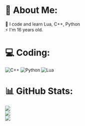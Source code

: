 # 💫 About Me:
🌱 I code and learn Lua, C++, Python<br>⚡ I'm 16 years old.

# 💻 Coding:
![C++](https://img.shields.io/badge/c++-%2300599C.svg?style=for-the-badge&logo=c%2B%2B&logoColor=white) ![Python](https://img.shields.io/badge/python-3670A0?style=for-the-badge&logo=python&logoColor=ffdd54) ![Lua](https://img.shields.io/badge/lua-%232C2D72.svg?style=for-the-badge&logo=lua&logoColor=white)
# 📊 GitHub Stats:
![](https://github-readme-stats.vercel.app/api?username=mengdeveloper&theme=omni&hide_border=false&include_all_commits=false&count_private=false)<br/>
![](https://github-readme-streak-stats.herokuapp.com/?user=mengdeveloper&theme=omni&hide_border=false)<br/>
![](https://github-readme-stats.vercel.app/api/top-langs/?username=mengdeveloper&theme=omni&hide_border=false&include_all_commits=false&count_private=false&layout=compact)

